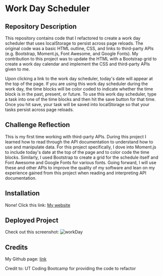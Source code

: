 # Work Day Scheduler


## Repository Description

This repository contains code that I refactored to create a work day scheduler that uses localStorage to persist across page reloads. The original code was a basic HTML outline, CSS, and links to third-party APIs (e.g. Bootstrap, Moment.js, Font Awesome, and Google Fonts). My contribution to this project was to update the HTML with a Bootstrap grid to create a work day calendar and implement the CSS and third-party APIs given to me. 

Upon clicking a link to the work day scheduler, today's date will appear at the top of the page. If you are using this work day scheduler during the work day, the time blocks will be color coded to indicate whether the time block is in the past, present, or future. To use this work day scheduler, type a task into one of the time blocks and then hit the save button for that time. Once you hit save, your task will be saved into localStorage so that your tasks persist across page reloads.

## Challenge Reflection

This is my first time working with third-party APIs. During this project I learned how to read through the API documentation to understand how to use and manipulate data. For this project specifically, I dove into Moment.js to include today's date at the top of the page and to color code the time blocks. Similarly, I used Bootstrap to create a grid for the schedule itself and Font Awesome and Google Fonts for various fonts. Going forward, I will use these and other APIs to improve the quality of my software and lean on my experience gained from this project when reading and interpreting API documentation.

## Installation

None! Click this link: [My website](https://ggamb.github.io/work-day-challenge-5/)

## Deployed Project

Check out this screenshot: ![workDay](https://user-images.githubusercontent.com/86434738/132955510-2e62b287-007d-474d-9b77-ccafad486736.png)

## Credits

My Github page: [link](https://github.com/ggamb)

Credit to: UT Coding Bootcamp for providing the code to refactor
